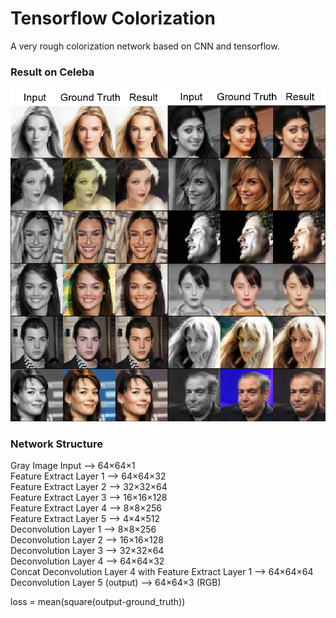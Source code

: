 # Tensorflow Colorization  
A very rough colorization network based on CNN and tensorflow.  
  
  
### Result on Celeba  
![demo-celeba](https://github.com/htkseason/Colorization-Tensorflow/blob/master/demo-celeba.png)  
  
### Network Structure  
Gray Image Input --> 64×64×1  
Feature Extract Layer 1 --> 64×64×32  
Feature Extract Layer 2 --> 32×32×64  
Feature Extract Layer 3 --> 16×16×128  
Feature Extract Layer 4 --> 8×8×256  
Feature Extract Layer 5 --> 4×4×512  
Deconvolution Layer 1 --> 8×8×256  
Deconvolution Layer 2 --> 16×16×128  
Deconvolution Layer 3 --> 32×32×64  
Deconvolution Layer 4 --> 64×64×32  
Concat Deconvolution Layer 4 with Feature Extract Layer 1 --> 64×64×64  
Deconvolution Layer 5 (output) --> 64×64×3 (RGB)  
  
loss = mean(square(output-ground_truth))  